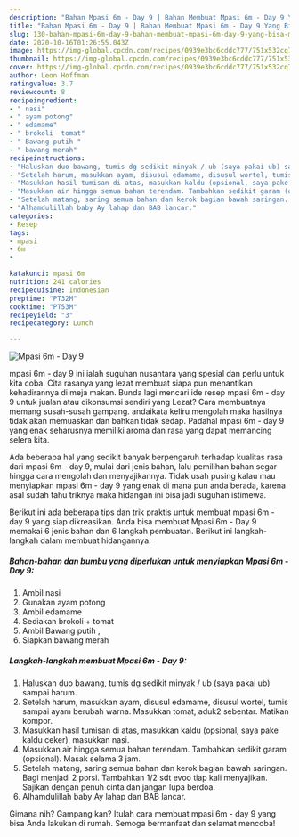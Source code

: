 ```yaml
---
description: "Bahan Mpasi 6m - Day 9 | Bahan Membuat Mpasi 6m - Day 9 Yang Bisa Manjain Lidah"
title: "Bahan Mpasi 6m - Day 9 | Bahan Membuat Mpasi 6m - Day 9 Yang Bisa Manjain Lidah"
slug: 130-bahan-mpasi-6m-day-9-bahan-membuat-mpasi-6m-day-9-yang-bisa-manjain-lidah
date: 2020-10-16T01:26:55.043Z
image: https://img-global.cpcdn.com/recipes/0939e3bc6cddc777/751x532cq70/mpasi-6m-day-9-foto-resep-utama.jpg
thumbnail: https://img-global.cpcdn.com/recipes/0939e3bc6cddc777/751x532cq70/mpasi-6m-day-9-foto-resep-utama.jpg
cover: https://img-global.cpcdn.com/recipes/0939e3bc6cddc777/751x532cq70/mpasi-6m-day-9-foto-resep-utama.jpg
author: Leon Hoffman
ratingvalue: 3.7
reviewcount: 8
recipeingredient:
- " nasi"
- " ayam potong"
- " edamame"
- " brokoli  tomat"
- " Bawang putih "
- " bawang merah"
recipeinstructions:
- "Haluskan duo bawang, tumis dg sedikit minyak / ub (saya pakai ub) sampai harum."
- "Setelah harum, masukkan ayam, disusul edamame, disusul wortel, tumis sampai ayam berubah warna. Masukkan tomat, aduk2 sebentar. Matikan kompor."
- "Masukkan hasil tumisan di atas, masukkan kaldu (opsional, saya pake kaldu ceker), masukkan nasi."
- "Masukkan air hingga semua bahan terendam. Tambahkan sedikit garam (opsional). Masak selama 3 jam."
- "Setelah matang, saring semua bahan dan kerok bagian bawah saringan. Bagi menjadi 2 porsi. Tambahkan 1/2 sdt evoo tiap kali menyajikan. Sajikan dengan penuh cinta dan jangan lupa berdoa."
- "Alhamdulillah baby Ay lahap dan BAB lancar."
categories:
- Resep
tags:
- mpasi
- 6m
- 

katakunci: mpasi 6m  
nutrition: 241 calories
recipecuisine: Indonesian
preptime: "PT32M"
cooktime: "PT53M"
recipeyield: "3"
recipecategory: Lunch

---
```



![Mpasi 6m - Day 9](https://img-global.cpcdn.com/recipes/0939e3bc6cddc777/751x532cq70/mpasi-6m-day-9-foto-resep-utama.jpg)


mpasi 6m - day 9 ini ialah suguhan nusantara yang spesial dan perlu untuk kita coba. Cita rasanya yang lezat membuat siapa pun menantikan kehadirannya di meja makan.
Bunda lagi mencari ide resep mpasi 6m - day 9 untuk jualan atau dikonsumsi sendiri yang Lezat? Cara membuatnya memang susah-susah gampang. andaikata keliru mengolah maka hasilnya tidak akan memuaskan dan bahkan tidak sedap. Padahal mpasi 6m - day 9 yang enak seharusnya memiliki aroma dan rasa yang dapat memancing selera kita.



Ada beberapa hal yang sedikit banyak berpengaruh terhadap kualitas rasa dari mpasi 6m - day 9, mulai dari jenis bahan, lalu pemilihan bahan segar hingga cara mengolah dan menyajikannya. Tidak usah pusing kalau mau menyiapkan mpasi 6m - day 9 yang enak di mana pun anda berada, karena asal sudah tahu triknya maka hidangan ini bisa jadi suguhan istimewa.


Berikut ini ada beberapa tips dan trik praktis untuk membuat mpasi 6m - day 9 yang siap dikreasikan. Anda bisa membuat Mpasi 6m - Day 9 memakai 6 jenis bahan dan 6 langkah pembuatan. Berikut ini langkah-langkah dalam membuat hidangannya.

<!--inarticleads1-->

##### Bahan-bahan dan bumbu yang diperlukan untuk menyiapkan Mpasi 6m - Day 9:

1. Ambil  nasi
1. Gunakan  ayam potong
1. Ambil  edamame
1. Sediakan  brokoli + tomat
1. Ambil  Bawang putih ,
1. Siapkan  bawang merah




<!--inarticleads2-->

##### Langkah-langkah membuat Mpasi 6m - Day 9:

1. Haluskan duo bawang, tumis dg sedikit minyak / ub (saya pakai ub) sampai harum.
1. Setelah harum, masukkan ayam, disusul edamame, disusul wortel, tumis sampai ayam berubah warna. Masukkan tomat, aduk2 sebentar. Matikan kompor.
1. Masukkan hasil tumisan di atas, masukkan kaldu (opsional, saya pake kaldu ceker), masukkan nasi.
1. Masukkan air hingga semua bahan terendam. Tambahkan sedikit garam (opsional). Masak selama 3 jam.
1. Setelah matang, saring semua bahan dan kerok bagian bawah saringan. Bagi menjadi 2 porsi. Tambahkan 1/2 sdt evoo tiap kali menyajikan. Sajikan dengan penuh cinta dan jangan lupa berdoa.
1. Alhamdulillah baby Ay lahap dan BAB lancar.




Gimana nih? Gampang kan? Itulah cara membuat mpasi 6m - day 9 yang bisa Anda lakukan di rumah. Semoga bermanfaat dan selamat mencoba!
